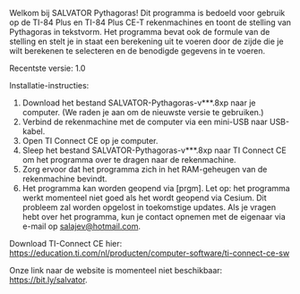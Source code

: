 Welkom bij SALVATOR Pythagoras! Dit programma is bedoeld voor gebruik op de TI-84 Plus en TI-84 Plus CE-T rekenmachines en toont de stelling van Pythagoras in tekstvorm. Het programma bevat ook de formule van de stelling en stelt je in staat een berekening uit te voeren door de zijde die je wilt berekenen te selecteren en de benodigde gegevens in te voeren.

Recentste versie: 1.0

Installatie-instructies:
1. Download het bestand SALVATOR-Pythagoras-v***.8xp naar je computer. (We raden je aan om de nieuwste versie te gebruiken.)
2. Verbind de rekenmachine met de computer via een mini-USB naar USB-kabel.
3. Open TI Connect CE op je computer.
4. Sleep het bestand SALVATOR-Pythagoras-v***.8xp naar TI Connect CE om het programma over te dragen naar de rekenmachine.
5. Zorg ervoor dat het programma zich in het RAM-geheugen van de rekenmachine bevindt.
6. Het programma kan worden geopend via [prgm].
Let op: het programma werkt momenteel niet goed als het wordt geopend via Cesium. Dit probleem zal worden opgelost in toekomstige updates.
Als je vragen hebt over het programma, kun je contact opnemen met de eigenaar via e-mail op salajev@hotmail.com.

Download TI-Connect CE hier: https://education.ti.com/nl/producten/computer-software/ti-connect-ce-sw

Onze link naar de website is momenteel niet beschikbaar: https://bit.ly/salvator.
